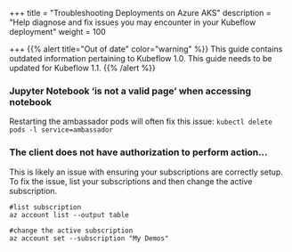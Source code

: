 +++
title = "Troubleshooting Deployments on Azure AKS"
description = "Help diagnose and fix issues you may encounter in your Kubeflow deployment"
weight = 100
                    
+++
{{% alert title="Out of date" color="warning" %}}
This guide contains outdated information pertaining to Kubeflow 1.0. This guide
needs to be updated for Kubeflow 1.1.
{{% /alert %}}

### Jupyter Notebook ‘is not a valid page’ when accessing notebook
Restarting the ambassador pods will often fix this issue:
`kubectl delete pods -l service=ambassador`

### The client does not have authorization to perform action...
This is likely an issue with ensuring your subscriptions are correctly setup. To fix the issue, list your subscriptions and then change the active subscription.

```
#list subscription 
az account list --output table 

#change the active subscription 
az account set --subscription "My Demos"
```